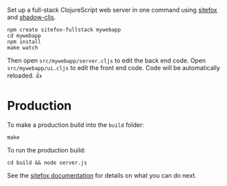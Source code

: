 Set up a full-stack ClojureScript web server in one command using
[sitefox](https://github.com/chr15m/sitefox)
and [shadow-cljs](https://shadow-cljs.github.io/docs/UsersGuide.html).

```shell
npm create sitefox-fullstack mywebapp
cd mywebapp
npm install
make watch
```

Then open `src/mywebapp/server.cljs` to edit the back end code.
Open `src/mywebapp/ui.cljs` to edit the front end code.
Code will be automatically reloaded. 👍

# Production

To make a production build into the `build` folder:

```
make
```

To run the production build:

```
cd build && node server.js
```

See the [sitefox documentation](https://github.com/chr15m/sitefox#batteries-included) for details on what you can do next.
